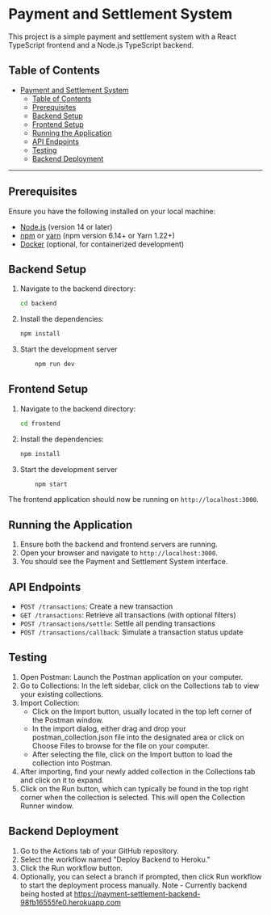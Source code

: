 # Payment and Settlement System

This project is a simple payment and settlement system with a React TypeScript frontend and a Node.js TypeScript backend.


## Table of Contents
- [Payment and Settlement System](#payment-and-settlement-system)
  - [Table of Contents](#table-of-contents)
  - [Prerequisites](#prerequisites)
  - [Backend Setup](#backend-setup)
  - [Frontend Setup](#frontend-setup)
  - [Running the Application](#running-the-application)
  - [API Endpoints](#api-endpoints)
  - [Testing](#testing)
  - [Backend Deployment](#backend-deployment)
---

## Prerequisites

Ensure you have the following installed on your local machine:

- [Node.js](https://nodejs.org/) (version 14 or later)
- [npm](https://www.npmjs.com/) or [yarn](https://yarnpkg.com/) (npm version 6.14+ or Yarn 1.22+)
- [Docker](https://www.docker.com/) (optional, for containerized development)

## Backend Setup

1. Navigate to the backend directory:
   ```bash
   cd backend
    ```

2. Install the dependencies:

    ```bash
   npm install 
    ```

    


3. Start the development server

    ```bash
        npm run dev 
    ```

## Frontend Setup

1. Navigate to the backend directory:
   ```bash
   cd frontend
    ```

2. Install the dependencies:

    ```bash
   npm install 
    ```

    


3. Start the development server

    ```bash
        npm start
    ```




The frontend application should now be running on `http://localhost:3000`.

## Running the Application

1. Ensure both the backend and frontend servers are running.
2. Open your browser and navigate to `http://localhost:3000`.
3. You should see the Payment and Settlement System interface.

## API Endpoints

- `POST /transactions`: Create a new transaction
- `GET /transactions`: Retrieve all transactions (with optional filters)
- `POST /transactions/settle`: Settle all pending transactions
- `POST /transactions/callback`: Simulate a transaction status update

## Testing


1. Open Postman: Launch the Postman application on your computer.
2. Go to Collections: In the left sidebar, click on the Collections tab to view your existing collections.
3. Import Collection:
    * Click on the Import button, usually located in the top left corner of the Postman window.
    * In the import dialog, either drag and drop your postman_collection.json file into the designated area or click on Choose Files to browse for the file on your computer.
    * After selecting the file, click on the Import button to load the collection into Postman.
4. After importing, find your newly added collection in the Collections tab and click on it to expand.
5. Click on the Run button, which can typically be found in the top right corner when the collection is selected. This will open the Collection Runner window.

## Backend Deployment 
1. Go to the Actions tab of your GitHub repository.
2. Select the workflow named "Deploy Backend to Heroku."
3. Click the Run workflow button.
4. Optionally, you can select a branch if prompted, then click Run workflow to start the deployment process manually.
Note - Currently backend being hosted at https://payment-settlement-backend-98fb16555fe0.herokuapp.com

